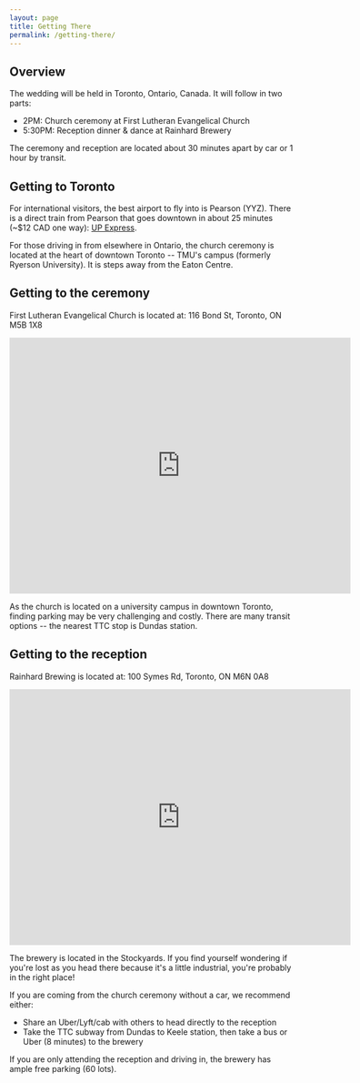 ```yaml
---
layout: page
title: Getting There
permalink: /getting-there/
---
```


## Overview
The wedding will be held in Toronto, Ontario, Canada. It will follow in two parts:
* 2PM: Church ceremony at First Lutheran Evangelical Church
* 5:30PM: Reception dinner & dance at Rainhard Brewery

The ceremony and reception are located about 30 minutes apart by car or 1 hour by transit. 

## Getting to Toronto
For international visitors, the best airport to fly into is Pearson (YYZ). There is a direct train from Pearson that goes downtown in about 25 minutes (~$12 CAD one way): [UP Express](https://www.upexpress.com/en). 

For those driving in from elsewhere in Ontario, the church ceremony is located at the heart of downtown Toronto -- TMU's campus (formerly Ryerson University). It is steps away from the Eaton Centre. 

## Getting to the ceremony
First Lutheran Evangelical Church is located at: 116 Bond St, Toronto, ON M5B 1X8

<iframe src="https://www.google.com/maps/embed?pb=!1m18!1m12!1m3!1d2886.5772049231928!2d-79.38158338766877!3d43.65696407098146!2m3!1f0!2f0!3f0!3m2!1i1024!2i768!4f13.1!3m3!1m2!1s0x89d4cb3515ab2ae5%3A0x713a9a00efb681bc!2sFirst%20Evangelical%20Lutheran%20Church!5e0!3m2!1sen!2sca!4v1699718289495!5m2!1sen!2sca" width="600" height="450" style="border:0;" allowfullscreen="" loading="lazy" referrerpolicy="no-referrer-when-downgrade"></iframe>

As the church is located on a university campus in downtown Toronto, finding parking may be very challenging and costly. There are many transit options -- the nearest TTC stop is Dundas station. 

## Getting to the reception
Rainhard Brewing is located at: 100 Symes Rd, Toronto, ON M6N 0A8

<iframe src="https://www.google.com/maps/embed?pb=!1m18!1m12!1m3!1d10349.436143746709!2d-79.48178889587962!3d43.67275457830245!2m3!1f0!2f0!3f0!3m2!1i1024!2i768!4f13.1!3m3!1m2!1s0x882b36a478fd67d5%3A0x1f099cbed4c0b42!2sRainhard%20Brewing%20Co.!5e0!3m2!1sen!2sca!4v1699718445843!5m2!1sen!2sca" width="600" height="450" style="border:0;" allowfullscreen="" loading="lazy" referrerpolicy="no-referrer-when-downgrade"></iframe>

The brewery is located in the Stockyards. If you find yourself wondering if you're lost as you head there because it's a little industrial, you're probably in the right place!

If you are coming from the church ceremony without a car, we recommend either:
* Share an Uber/Lyft/cab with others to head directly to the reception
* Take the TTC subway from Dundas to Keele station, then take a bus or Uber (8 minutes) to the brewery

If you are only attending the reception and driving in, the brewery has ample free parking (60 lots). 
